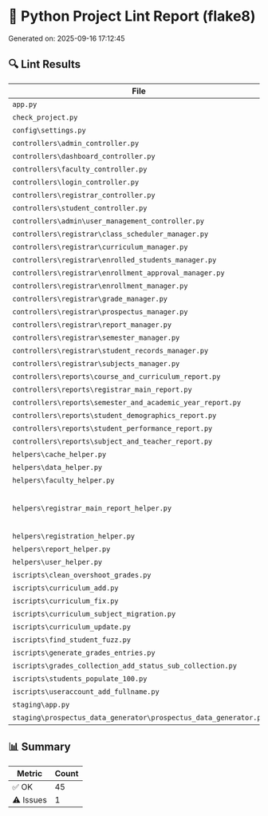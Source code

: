 # 📝 Python Project Lint Report (flake8)
Generated on: 2025-09-16 17:12:45

## 🔍 Lint Results

| File | Status | Notes |
|------|--------|-------|
| `app.py` | ✅ OK |  |
| `check_project.py` | ✅ OK |  |
| `config\settings.py` | ✅ OK |  |
| `controllers\admin_controller.py` | ✅ OK |  |
| `controllers\dashboard_controller.py` | ✅ OK |  |
| `controllers\faculty_controller.py` | ✅ OK |  |
| `controllers\login_controller.py` | ✅ OK |  |
| `controllers\registrar_controller.py` | ✅ OK |  |
| `controllers\student_controller.py` | ✅ OK |  |
| `controllers\admin\user_management_controller.py` | ✅ OK |  |
| `controllers\registrar\class_scheduler_manager.py` | ✅ OK |  |
| `controllers\registrar\curriculum_manager.py` | ✅ OK |  |
| `controllers\registrar\enrolled_students_manager.py` | ✅ OK |  |
| `controllers\registrar\enrollment_approval_manager.py` | ✅ OK |  |
| `controllers\registrar\enrollment_manager.py` | ✅ OK |  |
| `controllers\registrar\grade_manager.py` | ✅ OK |  |
| `controllers\registrar\prospectus_manager.py` | ✅ OK |  |
| `controllers\registrar\report_manager.py` | ✅ OK |  |
| `controllers\registrar\semester_manager.py` | ✅ OK |  |
| `controllers\registrar\student_records_manager.py` | ✅ OK |  |
| `controllers\registrar\subjects_manager.py` | ✅ OK |  |
| `controllers\reports\course_and_curriculum_report.py` | ✅ OK |  |
| `controllers\reports\registrar_main_report.py` | ✅ OK |  |
| `controllers\reports\semester_and_academic_year_report.py` | ✅ OK |  |
| `controllers\reports\student_demographics_report.py` | ✅ OK |  |
| `controllers\reports\student_performance_report.py` | ✅ OK |  |
| `controllers\reports\subject_and_teacher_report.py` | ✅ OK |  |
| `helpers\cache_helper.py` | ✅ OK |  |
| `helpers\data_helper.py` | ✅ OK |  |
| `helpers\faculty_helper.py` | ✅ OK |  |
| `helpers\registrar_main_report_helper.py` | ⚠️ Issues | F:\dev_2024\MIT261-BSBA\helpers\registrar_main_report_helper.py:365:26: F841 local variable 'results' is assigned to but never used |
| `helpers\registration_helper.py` | ✅ OK |  |
| `helpers\report_helper.py` | ✅ OK |  |
| `helpers\user_helper.py` | ✅ OK |  |
| `iscripts\clean_overshoot_grades.py` | ✅ OK |  |
| `iscripts\curriculum_add.py` | ✅ OK |  |
| `iscripts\curriculum_fix.py` | ✅ OK |  |
| `iscripts\curriculum_subject_migration.py` | ✅ OK |  |
| `iscripts\curriculum_update.py` | ✅ OK |  |
| `iscripts\find_student_fuzz.py` | ✅ OK |  |
| `iscripts\generate_grades_entries.py` | ✅ OK |  |
| `iscripts\grades_collection_add_status_sub_collection.py` | ✅ OK |  |
| `iscripts\students_populate_100.py` | ✅ OK |  |
| `iscripts\useraccount_add_fullname.py` | ✅ OK |  |
| `staging\app.py` | ✅ OK |  |
| `staging\prospectus_data_generator\prospectus_data_generator.py` | ✅ OK |  |

## 📊 Summary

| Metric | Count |
|--------|-------|
| ✅ OK          | 45 |
| ⚠️ Issues      | 1 |
